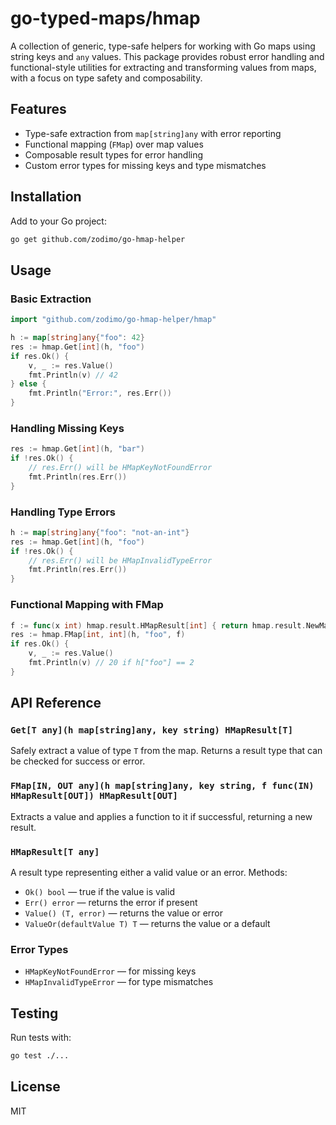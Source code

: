 # go-typed-maps/hmap
A collection of generic, type-safe helpers for working with Go maps using string keys and `any` values. This package provides robust error handling and functional-style utilities for extracting and transforming values from maps, with a focus on type safety and composability.

## Features
- Type-safe extraction from `map[string]any` with error reporting
- Functional mapping (`FMap`) over map values
- Composable result types for error handling
- Custom error types for missing keys and type mismatches

## Installation

Add to your Go project:

```sh
go get github.com/zodimo/go-hmap-helper
```

## Usage

### Basic Extraction

```go
import "github.com/zodimo/go-hmap-helper/hmap"

h := map[string]any{"foo": 42}
res := hmap.Get[int](h, "foo")
if res.Ok() {
    v, _ := res.Value()
    fmt.Println(v) // 42
} else {
    fmt.Println("Error:", res.Err())
}
```

### Handling Missing Keys

```go
res := hmap.Get[int](h, "bar")
if !res.Ok() {
    // res.Err() will be HMapKeyNotFoundError
    fmt.Println(res.Err())
}
```

### Handling Type Errors

```go
h := map[string]any{"foo": "not-an-int"}
res := hmap.Get[int](h, "foo")
if !res.Ok() {
    // res.Err() will be HMapInvalidTypeError
    fmt.Println(res.Err())
}
```

### Functional Mapping with FMap

```go
f := func(x int) hmap.result.HMapResult[int] { return hmap.result.NewMapValidResult(x * 10) }
res := hmap.FMap[int, int](h, "foo", f)
if res.Ok() {
    v, _ := res.Value()
    fmt.Println(v) // 20 if h["foo"] == 2
}
```

## API Reference

### `Get[T any](h map[string]any, key string) HMapResult[T]`
Safely extract a value of type `T` from the map. Returns a result type that can be checked for success or error.

### `FMap[IN, OUT any](h map[string]any, key string, f func(IN) HMapResult[OUT]) HMapResult[OUT]`
Extracts a value and applies a function to it if successful, returning a new result.

### `HMapResult[T any]`
A result type representing either a valid value or an error. Methods:
- `Ok() bool` — true if the value is valid
- `Err() error` — returns the error if present
- `Value() (T, error)` — returns the value or error
- `ValueOr(defaultValue T) T` — returns the value or a default

### Error Types
- `HMapKeyNotFoundError` — for missing keys
- `HMapInvalidTypeError` — for type mismatches

## Testing

Run tests with:

```sh
go test ./...
```

## License

MIT 